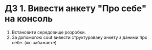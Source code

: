 # ДЗ 1. Вивести анкету "Про себе" на консоль 

1. Встановити середовище розробки. 
2. За допомогою cout вивести структуровану анкету з даними про себе. (які забажаєте) 
